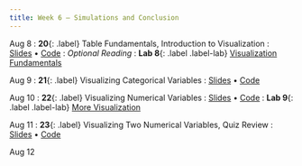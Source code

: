 ```yaml
---
title: Week 6 — Simulations and Conclusion
---
```


Aug 8
: **20**{: .label} Table Fundamentals, Introduction to Visualization
  : [Slides](#) &#8226; [Code](#)
: *Optional Reading*
: **Lab 8**{: .label .label-lab} [Visualization Fundamentals](#)

Aug 9
: **21**{: .label} Visualizing Categorical Variables
  : [Slides](#) &#8226; [Code](#)

Aug 10
: **22**{: .label} Visualizing Numerical Variables
  : [Slides](#) &#8226; [Code](#)
: **Lab 9**{: .label .label-lab} [More Visualization](#)

Aug 11
: **23**{: .label} Visualizing Two Numerical Variables, Quiz Review
  : [Slides](#) &#8226; [Code](#)

Aug 12
